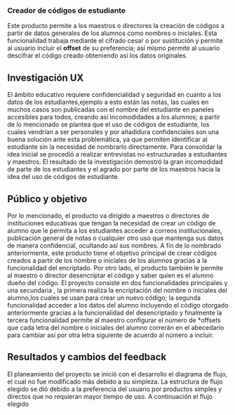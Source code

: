  ### Creador de códigos de estudiante

Este producto permite  a los maestros o directores la creación de códigos a partir de datos generales de los alumnos como nombres o iniciales. Esta funcionalidad trabaja mediante el cifrado cesar o por sustitución y permite al usuario incluir el **offset** de su preferencia; así mismo permite al usuario descifrar el código creado obteniendo así los datos originales. 
## Investigación UX 
El ámbito educativo requiere confidencialidad y seguridad en cuanto a los datos de los estudiantes,ejemplo a esto están  las notas, las cuales en muchos casos son publicadas con el nombre del estudiante en paneles accesibles para todos, creando 
así incomodidades a los alumnos; a partir de lo mencionado se plantea que el uso de códigos de estudiante, los cuales vendrían a ser personales y por añadidura confidenciales son una buena solución ante esta problemática, ya que permiten identificar al estudiante sin la necesidad de nombrarlo directamente.
Para consolidar la idea inicial se procedió a realizar entrevistas no estructuradas a estudiantes y maestros. El resultado de la investigación demostró la gran incomodidad de parte de los estudiantes y el agrado por parte de los maestros hacia la idea del uso de códigos de estudiante. 
## Público y objetivo
Por lo mencionado, el producto va dirigido a maestros o directores de instituciones educativas  que tengan  la necesidad de crear un código de alumno que le permita a los estudiantes acceder a correos institucionales, publicación general de notas o cualquier otro uso que mantenga sus datos de manera confidencial, ocultando así sus nombres. 
A fin de lo nombrado anteriormente, este producto tiene el objetivo principal de crear códigos creados a partir de los nombre o iniciales de los alumnos gracias a la funcionalidad del encriptado. Por otro lado, el producto también le permite al maestro o director desencriptar el código y saber quien es el alumno dueño del código. 
El proyecto consiste en dos funcionalidades principales y una secundaria , la primera realiza la encriptación del nombre o iniciales del alumno,los cuales se usan para crear un nuevo código; la segunda funcionalidad acceder a los datos del alumno incluyendo el código otorgado anteriormente gracias a la funcionalidad del desencriptado y finalmente la tercera funcionalidad permite al maestro configurar el número de *offsets que cada letra del nombre o iniciales del alumno correrán en el abecedario para cambiar así por otra letra siguiente de acuerdo al número a incluir. 
## Resultados y cambios del feedback 
El planeamiento del proyecto se inició con el desarrollo el diagrama de flujo, el cual no fue modificado más debido a su simpleza. La estructura de flujo elegido se díó debido a la preferencia del usuario por productos simples y directos que no requieran mayor tiempo de uso.
A continuación el flujo elegido 
